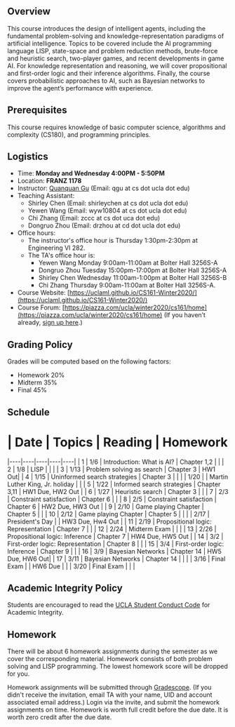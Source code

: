
## Overview
This course introduces the design of intelligent agents, including the fundamental problem-solving and knowledge-representation paradigms of artificial intelligence. Topics to be covered include the AI programming language LISP, state-space and problem reduction methods, brute-force and heuristic search, two-player games, and recent developments in game AI. For knowledge representation and reasoning, we will cover propositional and first-order logic and their inference algorithms. Finally, the course covers probabilistic approaches to AI, such as Bayesian networks to improve the agent’s performance with experience.
## Prerequisites
This course requires knowledge of basic computer science, algorithms and complexity (CS180), and programming principles.
## Logistics
<!--University of California, Los Angeles  -->
- Time: **Monday and Wednesday 4:00PM - 5:50PM**
- Location: **FRANZ 1178**  
- Instructor: [Quanquan Gu](http://web.cs.ucla.edu/~qgu/) (Email: qgu at cs dot ucla dot edu)   
- Teaching Assistant: 
    - Shirley Chen (Email: shirleychen at cs dot ucla dot edu)
    - Yewen Wang (Email: wyw10804 at cs dot ucla dot edu)
    - Chi Zhang (Email: zccc at cs dot uca dot edu)
    - Dongruo Zhou (Email: drzhou at cd dot ucla dot edu)
- Office hours: 
    - The instructor's office hour is Thursday 1:30pm-2:30pm at Engineering VI 282. 
    - The TA's office hour is: 
        - Yewen Wang Monday 9:00am-11:00am at Bolter Hall 3256S-A
        - Dongruo Zhou Tuesday 15:00pm-17:00pm at Bolter Hall 3256S-A
        - Shirley Chen Wednesday 11:00am-1:00pm at Bolter Hall 3256S-B
        - Chi Zhang Thursday 9:00am-11:00am at Bolter Hall 3256S-A.
- Course Website: [https://uclaml.github.io/CS161-Winter2020/](https://uclaml.github.io/CS161-Winter2020/)
- Course Forum: [https://piazza.com/ucla/winter2020/cs161/home](https://piazza.com/ucla/winter2020/cs161/home)
(If you haven’t already, [sign up here](piazza.com/ucla/winter2020/cs161).)

## Grading Policy
 
Grades will be computed based on the following factors:
- Homework 20%
- Midterm 35%
- Final 45%

## Schedule


 # | Date  | Topics  | Reading | Homework  
|----|----|----|----|----|
| 1 | 1/6 | Introduction: What is AI?  | Chapter 1,2 | |
| 2 | 1/8 | LISP | | |
| 3 | 1/13 | Problem solving as search | Chapter 3 | HW1 Out|
| 4 | 1/15 | Uninformed search strategies | Chapter 3 | |
| | 1/20 | | Martin Luther King, Jr. holiday | |
| 5 | 1/22 | Informed search strategies | Chapter 3,11 | HW1 Due, HW2 Out |
| 6 | 1/27 | Heuristic search | Chapter 3 | |
| 7 | 2/3 | Constraint satisfaction | Chapter 6 | |
| 8 | 2/5 | Constraint satisfaction | Chapter 6 | HW2 Due, HW3 Out |
| 9 | 2/10 | Game playing Chapter | Chapter 5 | |
| 10 | 2/12 | Game playing Chapter | Chapter 5 | |
| | 2/17 | President's Day | | HW3 Due, Hw4 Out |
| 11 | 2/19 | Propositional logic: Representation | Chapter 7 | |
| 12 | 2/24 | Midterm Exam | | |
| 13 | 2/26 | Propositional logic: Inference | Chapter 7 | HW4 Due, HW5 Out |
| 14 | 3/2 | First-order logic: Representation | Chapter 8 | |
| 15 | 3/4 | First-order logic: Inference | Chapter 9 | |
| 16 | 3/9 | Bayesian Networks | Chapter 14 | HW5 Due, HW6 Out|
| 17 | 3/11 | Bayesian Networks | Chapter 14 | |
| | 3/16 | Final Exam | | HW6 Due |
| | 3/20 | Final Exam | | |

## Academic Integrity Policy
Students are encouraged to read the [UCLA Student Conduct Code](https://www.deanofstudents.ucla.edu/Individual-Student-Code) for Academic Integrity. 

## Homework
There will be about 6 homework assignments during the semester as we cover the corresponding material. Homework consists of both problem solving and LISP programming. The lowest homework score will be dropped for you.
<!-- \noindent\textbf{Collaboration Policy:} Unless otherwise indicated, you may talk to other students about the homework problems but each student must hand in their own answers and write their own code in the programming part. You also must indicate on each homework with whom you collaborated and cite any other sources you use including
Internet sites. Students cannot use old solution sets for this class or solution manual to the textbook under any circumstances. -->
Homework assignments will be submitted through [Gradescope](https://www.gradescope.com/courses/78830). (If you didn't receive the invitation, email TA with your name, UID and account associated email address.) Login via the invite, and submit the homework assignments on time. Homework is worth full credit before the due date. It is worth zero credit after the due date.
